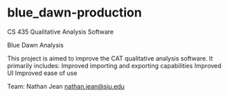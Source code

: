 # blue_dawn-production
CS 435 Qualitative Analysis Software

Blue Dawn Analysis

This project is aimed to improve the CAT qualitative analysis software.
It primarily includes:
    Improved importing and exporting capabilities
    Improved UI
    Improved ease of use
    
Team:
    Nathan Jean  nathan.jean@siu.edu
